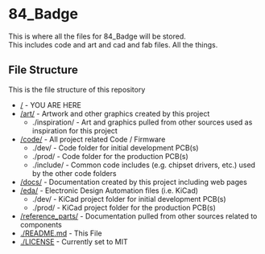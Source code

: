 # 84_Badge

This is where all the files for 84_Badge will be stored.  
This includes code and art and cad and fab files.  All the things.

## File Structure

This is the file structure of this repository

* [/](/README.md) - YOU ARE HERE
* [/art/](./art/) - Artwork and other graphics created by this project
  * ./inspiration/ - Art and graphics pulled from other sources used as inspiration for this project
* [/code/](./code/) - All project related Code / Firmware
  * ./dev/ - Code folder for initial development PCB(s)
  * ./prod/ - Code folder for the production PCB(s)
  * ./include/ - Common code includes (e.g. chipset drivers, etc.) used by the other code folders
* [/docs/](./docs/) - Documentation created by this project including web pages
* [/eda/](./eda/) - Electronic Design Automation files (i.e. KiCad)
  * ./dev/ - KiCad project folder for initial development PCB(s)
  * ./prod/ - KiCad project folder for the production PCB(s)
* [/reference_parts/](./reference_parts/) - Documentation pulled from other sources related to components
* [./README.md](/README.md) - This File
* [./LICENSE](/LICENSE) - Currently set to MIT
